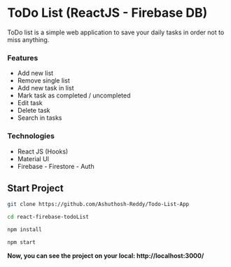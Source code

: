 # ToDo List (ReactJS - Firebase DB)
ToDo list is a simple web application to save your daily tasks in order not to miss anything.

### Features
* Add new list
* Remove single list
* Add new task in list
* Mark task as completed / uncompleted
* Edit task
* Delete task
* Search in tasks

### Technologies
* React JS (Hooks)
* Material UI
* Firebase - Firestore - Auth

## Start Project
```sh
git clone https://github.com/Ashuthosh-Reddy/Todo-List-App
```
```sh
cd react-firebase-todoList
```
```sh
npm install
```
```sh
npm start
```

**Now, you can see the project on your local: http://localhost:3000/**
